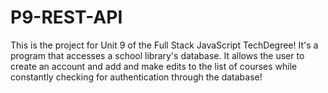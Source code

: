 # P9-REST-API

This is the project for Unit 9 of the Full Stack JavaScript TechDegree! It's a program that accesses a school library's database. It allows the user to create an account and add and make edits to the list of courses while constantly checking for authentication through the database!
